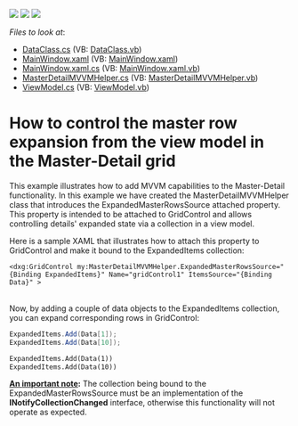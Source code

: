 <!-- default badges list -->
![](https://img.shields.io/endpoint?url=https://codecentral.devexpress.com/api/v1/VersionRange/128649024/22.2.2%2B)
[![](https://img.shields.io/badge/Open_in_DevExpress_Support_Center-FF7200?style=flat-square&logo=DevExpress&logoColor=white)](https://supportcenter.devexpress.com/ticket/details/E3834)
[![](https://img.shields.io/badge/📖_How_to_use_DevExpress_Examples-e9f6fc?style=flat-square)](https://docs.devexpress.com/GeneralInformation/403183)
<!-- default badges end -->
<!-- default file list -->
*Files to look at*:

* [DataClass.cs](./CS/WPFDataGridApp15/DataClass.cs) (VB: [DataClass.vb](./VB/WPFDataGridApp15/DataClass.vb))
* [MainWindow.xaml](./CS/WPFDataGridApp15/MainWindow.xaml) (VB: [MainWindow.xaml](./VB/WPFDataGridApp15/MainWindow.xaml))
* [MainWindow.xaml.cs](./CS/WPFDataGridApp15/MainWindow.xaml.cs) (VB: [MainWindow.xaml.vb](./VB/WPFDataGridApp15/MainWindow.xaml.vb))
* [MasterDetailMVVMHelper.cs](./CS/WPFDataGridApp15/MVVMHelper/MasterDetailMVVMHelper.cs) (VB: [MasterDetailMVVMHelper.vb](./VB/WPFDataGridApp15/MVVMHelper/MasterDetailMVVMHelper.vb))
* [ViewModel.cs](./CS/WPFDataGridApp15/ViewModel.cs) (VB: [ViewModel.vb](./VB/WPFDataGridApp15/ViewModel.vb))
<!-- default file list end -->
# How to control the master row expansion from the view model in the Master-Detail grid


<p>This example illustrates how to add MVVM capabilities to the Master-Detail functionality. In this example we have created the MasterDetailMVVMHelper class that introduces the ExpandedMasterRowsSource attached property. This property is intended to be attached to GridControl and allows controlling details' expanded state via a collection in a view model.</p>
<p>Here is a sample XAML that illustrates how to attach this property to GridControl and make it bound to the ExpandedItems collection:</p>


```xaml
<dxg:GridControl my:MasterDetailMVVMHelper.ExpandedMasterRowsSource="{Binding ExpandedItems}" Name="gridControl1" ItemsSource="{Binding Data}" >
```


<p> <br> Now, by adding a couple of data objects to the ExpandedItems collection, you can expand corresponding rows in GridControl:</p>


```cs
ExpandedItems.Add(Data[1]);
ExpandedItems.Add(Data[10]);

```




```vb
ExpandedItems.Add(Data(1))
ExpandedItems.Add(Data(10))

```


<p><strong><u>An </u></strong><strong><u>important note</u></strong><strong>:</strong> The collection being bound to the ExpandedMasterRowsSource must be an implementation of the <strong>I</strong><strong>NotifyC</strong><strong>ollectionChanged</strong> interface, otherwise this functionality will not operate as expected.</p>

<br/>


